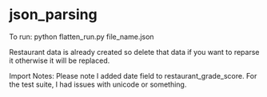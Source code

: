 # json_parsing

To run:
python flatten_run.py file_name.json

Restaurant data is already created so delete that data if you want to reparse it otherwise it will be replaced.

Import Notes:
Please note I added date field to restaurant_grade_score.
For the test suite, I had issues with unicode or something.
